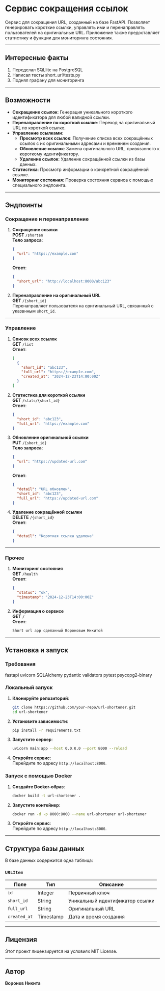 # Сервис сокращения ссылок

Сервис для сокращения URL, созданный на базе FastAPI. Позволяет генерировать короткие ссылки, управлять ими и перенаправлять пользователей на оригинальные URL. Приложение также предоставляет статистику и функции для мониторинга состояния.

---

## Интересные факты
1. Переделал SQLlite на PostgreSQL 
2. Написал тесты short_url/tests.py 
3. Поднял графану для мониторинга
---

## Возможности

- **Сокращение ссылок**: Генерация уникального короткого идентификатора для любой валидной ссылки.
- **Перенаправление по короткой ссылке**: Переход на оригинальный URL по короткой ссылке.
- **Управление ссылками**:
  - **Просмотр всех ссылок**: Получение списка всех сокращённых ссылок с их оригинальными адресами и временем создания.
  - **Обновление ссылок**: Замена оригинального URL, привязанного к короткому идентификатору.
  - **Удаление ссылок**: Удаление сокращённой ссылки из базы данных.
- **Статистика**: Просмотр информации о конкретной сокращённой ссылке.
- **Мониторинг состояния**: Проверка состояния сервиса с помощью специального эндпоинта.

---

## Эндпоинты

### Сокращение и перенаправление

1. **Сокращение ссылки**  
   **POST** `/shorten`  
   **Тело запроса**:  
   ```json
   {
     "url": "https://example.com"
   }
   ```  
   **Ответ**:  
   ```json
   {
     "short_url": "http://localhost:8000/abc123"
   }
   ```

2. **Перенаправление на оригинальный URL**  
   **GET** `/{short_id}`  
   Перенаправляет пользователя на оригинальный URL, связанный с указанным `short_id`.

---

### Управление

1. **Список всех ссылок**  
   **GET** `/list`  
   **Ответ**:  
   ```json
   [
     {
       "short_id": "abc123",
       "full_url": "https://example.com",
       "created_at": "2024-12-23T14:00:00Z"
     }
   ]
   ```

2. **Статистика для короткой ссылки**  
   **GET** `/stats/{short_id}`  
   **Ответ**:  
   ```json
   {
     "short_id": "abc123",
     "full_url": "https://example.com"
   }
   ```

3. **Обновление оригинальной ссылки**  
   **PUT** `/{short_id}`  
   **Тело запроса**:  
   ```json
   {
     "url": "https://updated-url.com"
   }
   ```  
   **Ответ**:  
   ```json
   {
     "detail": "URL обновлен",
     "short_id": "abc123",
     "full_url": "https://updated-url.com"
   }
   ```

4. **Удаление сокращённой ссылки**  
   **DELETE** `/{short_id}`  
   **Ответ**:  
   ```json
   {
     "detail": "Короткая ссылка удалена"
   }
   ```

---

### Прочее

1. **Мониторинг состояния**  
   **GET** `/health`  
   **Ответ**:  
   ```json
   {
     "status": "ok",
     "timestamp": "2024-12-23T14:00:00Z"
   }
   ```

2. **Информация о сервисе**  
   **GET** `/`  
   **Ответ**:  
   ```text
   Short url app сделанный Вороновым Никитой
   ```

---

## Установка и запуск

### Требования

fastapi
uvicorn
SQLAlchemy
pydantic
validators
pytest
psycopg2-binary

### Локальный запуск

1. **Клонируйте репозиторий**:
   ```bash
   git clone https://github.com/your-repo/url-shortener.git
   cd url-shortener
   ```

2. **Установите зависимости**:
   ```bash
   pip install -r requirements.txt
   ```

3. **Запустите сервер**:
   ```bash
   uvicorn main:app --host 0.0.0.0 --port 8000 --reload
   ```

4. **Откройте сервис**:  
   Перейдите по адресу `http://localhost:8000`.

### Запуск с помощью Docker

1. **Создайте Docker-образ**:
   ```bash
   docker build -t url-shortener .
   ```

2. **Запустите контейнер**:
   ```bash
   docker run -d -p 8000:8000 --name url-shortener url-shortener
   ```

3. **Откройте сервис**:  
   Перейдите по адресу `http://localhost:8000`.

---

## Структура базы данных

В базе данных содержится одна таблица:

### `URLItem`

| Поле         | Тип        | Описание                        |
|--------------|------------|---------------------------------|
| `id`         | Integer    | Первичный ключ                 |
| `short_id`   | String     | Уникальный идентификатор ссылки |
| `full_url`   | String     | Оригинальный URL               |
| `created_at` | Timestamp  | Дата и время создания          |

---

## Лицензия

Этот проект лицензируется на условиях MIT License.

---

## Автор

**Воронов Никита**  
